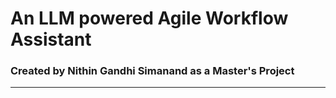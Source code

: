 # An LLM powered Agile Workflow Assistant 
### Created by Nithin Gandhi Simanand as a Master's Project
---
